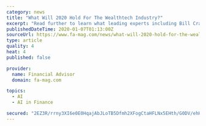 ```yaml
---
category: news
title: "What Will 2020 Hold For The Wealthtech Industry?"
excerpt: "Read further to learn what leading experts including Bill Crager of Envestnet, Joe Mrak of Refinitiv and Jon Patullo of TD Ameritrade Insitutional, plus many other fintech luminaries ... leveraging predictive analytics, automation, and AI—all while recognizing the importance of retaining a human touch. Joe Mrak, Global Head of Wealth ..."
publishedDateTime: 2020-01-07T01:13:00Z
sourceUrl: https://www.fa-mag.com/news/what-will-2020-hold-for-the-wealthtech-industry-53464.html
type: article
quality: 4
heat: 4
published: false

provider:
  name: Financial Advisor
  domain: fa-mag.com

topics:
  - AI
  - AI in Finance

secured: "2EZ3R/rrny3XI6e0E0HqajAbJLoTB5Dfmh2XFogCtaHFLNx5EHth/G0DV/ehHFC60110Z0it20LYsQRTTIg7a87g19iGAhf7Be8ezDcGDU7w5TAYzyD1mIhsY0X7RcT1aVscAJKC2Tvdu4d8sE8M+IEgTmISPeTxknzTrhywOXvbHo1+7wvLUxB3H6T4oXE0n/qIp8ZVVxYw1So6QlMT4arxkluOA0EQ2L/Se52+FMEQUeKhYoRFkybKxPLxsOFrQnJhX5uV86tH2yky5d2fGw==;dn1MIvaXJL4ol9SMNUOC5A=="
---
```



